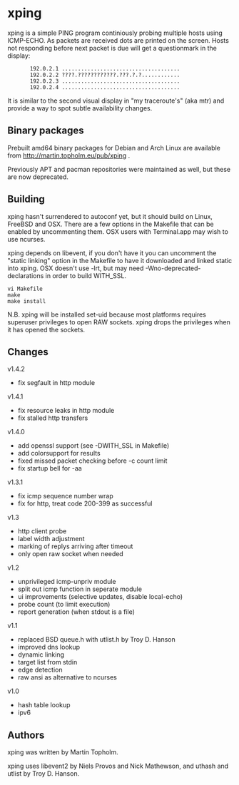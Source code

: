 xping
=====

xping is a simple PING program continiously probing multiple hosts
using ICMP-ECHO. As packets are received dots are printed on the screen.
Hosts not responding before next packet is due will get a questionmark
in the display:

           192.0.2.1 .....................................
           192.0.2.2 ????.????????????.???.?.?............
           192.0.2.3 .....................................
           192.0.2.4 .....................................

It is similar to the second visual display in "my traceroute's" (aka mtr)
and provide a way to spot subtle availability changes.


Binary packages
---------------

Prebuilt amd64 binary packages for Debian and Arch Linux are available
from http://martin.topholm.eu/pub/xping .

Previously APT and pacman repositories were maintained as well, but
these are now deprecated.


Building
--------

xping hasn't surrendered to autoconf yet, but it should build on Linux,
FreeBSD and OSX. There are a few options in the Makefile that can be
enabled by uncommenting them. OSX users with Terminal.app may wish to
use ncurses.

xping depends on libevent, if you don't have it you can uncomment the
"static linking" option in the Makefile to have it downloaded and linked
static into xping. OSX doesn't use -lrt, but may need
-Wno-deprecated-declarations in order to build WITH_SSL.

    vi Makefile
    make
    make install

N.B. xping will be installed set-uid because most platforms requires
superuser privileges to open RAW sockets. xping drops the privileges
when it has opened the sockets.


Changes
-------

v1.4.2

  * fix segfault in http module

v1.4.1

  * fix resource leaks in http module
  * fix stalled http transfers

v1.4.0

  * add openssl support (see -DWITH_SSL in Makefile)
  * add colorsupport for results
  * fixed missed packet checking before -c count limit
  * fix startup bell for -aa

v1.3.1

  * fix icmp sequence number wrap
  * fix for http, treat code 200-399 as successful

v1.3

  * http client probe
  * label width adjustment
  * marking of replys arriving after timeout
  * only open raw socket when needed

v1.2

  * unprivileged icmp-unpriv module
  * split out icmp function in seperate module
  * ui improvements (selective updates, disable local-echo)
  * probe count (to limit execution)
  * report generation (when stdout is a file)

v1.1

  * replaced BSD queue.h with utlist.h by Troy D. Hanson
  * improved dns lookup
  * dynamic linking
  * target list from stdin
  * edge detection
  * raw ansi as alternative to ncurses

v1.0

  * hash table lookup
  * ipv6


Authors
-------

xping was written by Martin Topholm.

xping uses libevent2 by Niels Provos and Nick Mathewson, and
uthash and utlist by Troy D. Hanson.
